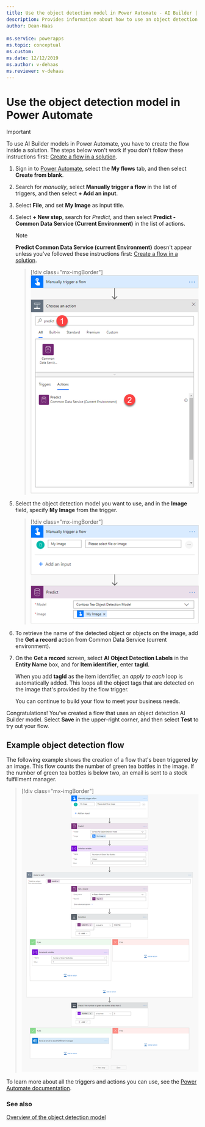 ```yaml
---
title: Use the object detection model in Power Automate - AI Builder | Microsoft Docs
description: Provides information about how to use an object detection model in Power Automate
author: Dean-Haas

ms.service: powerapps
ms.topic: conceptual
ms.custom: 
ms.date: 12/12/2019
ms.author: v-dehaas
ms.reviewer: v-dehaas
---
```


# Use the object detection model in Power Automate


> [!IMPORTANT]
 > To use AI Builder models in Power Automate, you have to create the flow inside a solution. The steps below won't work if you don't follow these instructions first: [Create a flow in a solution](/flow/create-flow-solution).

1. Sign in to [Power Automate](https://flow.microsoft.com/), select the **My flows** tab, and then select **Create from blank**.
2. Search for *manually*, select **Manually trigger a flow** in the list of triggers, and then select **+ Add an input**.
3. Select **File**, and set **My Image** as input title.
4. Select **+ New step**, search for *Predict*, and then select **Predict - Common Data Service (Current Environment)** in the list of actions.
    >[!NOTE]
    > **Predict Common Data Service (current Environment)** doesn't appear unless you've followed these instructions first: [Create a flow in a solution](/flow/create-flow-solution).

    > [!div class="mx-imgBorder"]
    > ![Predict Common Data Service screen](media/predict-cds.png "Predict Common Data Service screen")

5. Select the object detection model you want to use, and in the **Image** field, specify **My Image** from the trigger.

    > [!div class="mx-imgBorder"]
    > ![Specify My Image](media/flow-my-image.png "Specify My Image")

9. To retrieve the name of the detected object or objects on the image, add the **Get a record** action from Common Data Service (current environment).

10. On the **Get a record** screen, select **AI Object Detection Labels** in the **Entity Name** box, and for **Item identifier**, enter **tagId**.

    When you add **tagId** as the item identifier, an *apply to each* loop is automatically added. This loops all the object tags that are detected on the image that's provided by the flow trigger.

    You can continue to build your flow to meet your business needs.

Congratulations! You've created a flow that uses an object detection AI Builder model. Select **Save** in the upper-right corner, and then select **Test** to try out your flow.

## Example object detection flow

The following example shows the creation of a flow that's been triggered by an image. This flow counts the number of green tea bottles in the image. If the number of green tea bottles is below two, an email is sent to a stock fulfillment manager.

> [!div class="mx-imgBorder"]
> ![Green tea object detection flow example](media/green-tea-example.png "Example of an object detection flow")

To learn more about all the triggers and actions you can use, see the [Power Automate documentation](/flow/getting-started).

### See also

[Overview of the object detection model](object-detection-overview.md)
